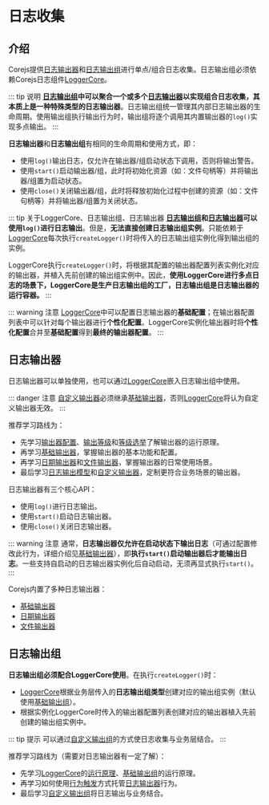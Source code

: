 # 日志收集

## 介绍

Corejs提供[日志输出器](#日志输出器)和[日志输出组](#日志输出组)进行单点/组合日志收集。日志输出组必须依赖Corejs日志组件[LoggerCore](/guide/logger-group-introduce.html#loggercore)。

::: tip 说明
**[日志输出组](#日志输出组)中可以聚合一个或多个[日志输出器](#日志输出器)以实现组合日志收集，其本质上是一种特殊类型的日志输出器**。日志输出组统一管理其内部日志输出器的生命周期。使用输出组执行输出行为时，输出组将逐个调用其内置输出器的```log()```实现多点输出。
:::

**日志输出器**和**日志输出组**有相同的生命周期和使用方式，即：

- 使用```log()```输出日志，仅允许在输出器/组启动状态下调用，否则将输出警告。
- 使用```start()```启动输出器/组，此时将初始化资源（如：文件句柄等）并将输出器/组置为启动状态。
- 使用```close()```关闭输出器/组，此时将释放初始化过程中创建的资源（如：文件句柄等）并将输出器/组置为关闭状态。

::: tip 关于LoggerCore、日志输出组、日志输出器
**[日志输出组](#日志输出组)和[日志输出器](#日志输出器)可以使用```log()```进行日志输出**。但是，**无法直接创建日志输出组实例**。只能依赖于[LoggerCore](/guide/logger-group-introduce.html#loggercore)每次执行```createLogger()```时将传入的日志输出组实例化得到输出组的实例。

LoggerCore执行```createLogger()```时，将根据其配置的输出器配置列表实例化对应的输出器，并植入先前创建的输出组实例中。因此，**使用LoggerCore进行多点日志的场景下，LoggerCore是生产日志输出组的工厂，日志输出组是日志输出器的运行容器。**
:::

::: warning 注意
[LoggerCore](/guide/logger-group-introduce.html#loggercore)中可以配置日志输出器的**基础配置**；在输出器配置列表中可以针对每个输出器进行**个性化配置**。LoggerCore实例化输出器时将**个性化配置**合并至**基础配置**得到**最终的输出器配置**。
:::

## 日志输出器

日志输出器可以单独使用，也可以通过[LoggerCore](/guide/logger-group-introduce.html#loggercore)嵌入日志输出组中使用。

::: danger 注意
[自定义输出器](/guide/logger-customizing.html)必须继承[基础输出器](/guide/logger-introduce.html#基础输出器)，否则[LoggerCore](/guide/logger-group-introduce.html#loggercore)将认为自定义输出器无效。
:::

推荐学习路线为：

- 先学习[输出器配置](/guide/logger-introduce.html#输出器配置)、[输出等级](/guide/logger-introduce.html#输出等级)和[等级选举](/guide/logger-introduce.html#等级选举)了解输出器的运行原理。
- 再学习[基础输出器](/guide/logger-introduce.html#基础输出器)，掌握输出器的基本功能和配置。
- 再学习[日期输出器](/guide/logger-introduce.html#日期输出器)和[文件输出器](/guide/logger-introduce.html#文件输出器)，掌握输出器的日常使用场景。
- 最后学习[日志输出模型](/guide/logger-introduce.html#输出器模型)和[自定义输出器](/guide/logger-customizing.html)，定制更符合业务场景的输出器。

日志输出器有三个核心API：

- 使用```log()```进行日志输出。
- 使用```start()```启动日志输出器。
- 使用```close()```关闭日志输出器。

::: warning 注意
通常，**日志输出器仅允许在启动状态下输出日志**（可通过配置修改此行为，详细介绍见[基础输出器](/guide/logger-introduce.html#基础输出器)），即**执行```start()```启动输出器后才能输出日志**。一些支持自启动的日志输出器实例化后自动启动，无须再显式执行```start()```。
:::

Corejs内置了多种日志输出器：

- [基础输出器](/guide/logger-introduce.html#基础输出器)
- [日期输出器](/guide/logger-introduce.html#日期输出器)
- [文件输出器](/guide/logger-introduce.html#文件输出器)

## 日志输出组

**日志输出组必须配合LoggerCore使用**。在执行```createLogger()```时：

- [LoggerCore](/guide/logger-group-introduce.html#loggercore)根据业务层传入的**日志输出组类型**创建对应的输出组实例（默认使用[基础输出组](/guide/logger-group-introduce.html#基础输出组)）。
- 根据实例化LoggerCore时传入的输出器配置列表创建对应的输出器植入先前创建的输出组实例中。

::: tip 提示
可以通过[自定义输出组](/guide/logger-group-customizing)的方式使日志收集与业务层结合。
:::

推荐学习路线为（需要对日志输出器有一定了解）：

- 先学习[LoggerCore](/guide/logger-group-introduce.html#loggercore)的[运行原理](/guide/logger-group-introduce.html#运行原理)、[基础输出组](/guide/logger-group-introduce.html#基础输出组)的运行原理。
- 再学习如何使用[行为触发](/guide/logger-group-introduce.html#行为触发)方式托管[日志输出器](/guide/logger-introduce)行为。
- 最后学习[自定义输出组](/guide/logger-group-customizing.html)将日志输出与业务结合。
